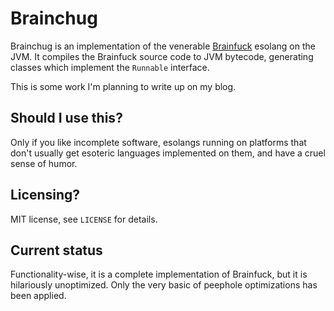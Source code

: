 # Brainchug

Brainchug is an implementation of the venerable [Brainfuck](https://en.wikipedia.org/wiki/Brainfuck) esolang on the JVM.
It compiles the Brainfuck source code to JVM bytecode, generating classes which implement the `Runnable` interface.

This is some work I'm planning to write up on my blog.

## Should I use this?

Only if you like incomplete software, esolangs running on platforms that don't usually get esoteric languages
implemented on them, and have a cruel sense of humor.

## Licensing?

MIT license, see `LICENSE` for details.

## Current status

Functionality-wise, it is a complete implementation of Brainfuck, but it is hilariously unoptimized. Only the very basic
of peephole optimizations has been applied.
